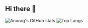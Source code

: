 ## Hi there 👋
![Anurag's GitHub stats](https://github-readme-stats.vercel.app/api?username=DoyoungLee9720&show_icons=true&theme=radical)
![Top Langs](https://github-readme-stats.vercel.app/api/top-langs/?username=DoyoungLee9720)
<!--
**DoyoungLee9720/DoyoungLee9720** is a ✨ _special_ ✨ repository because its `README.md` (this file) appears on your GitHub profile.

Here are some ideas to get you started:

- 🔭 I’m currently working on ...
- 🌱 I’m currently learning ...
- 👯 I’m looking to collaborate on ...
- 🤔 I’m looking for help with ...
- 💬 Ask me about ...
- 📫 How to reach me: ...
- 😄 Pronouns: ...
- ⚡ Fun fact: ...
-->
